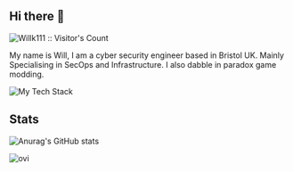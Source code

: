 ## Hi there 👋
<img src="https://profile-counter.glitch.me/{WIllk111}/count.svg" alt="Willk111 :: Visitor's Count" />

My name is Will, I am a cyber security engineer based in Bristol UK. Mainly Specialising in SecOps and Infrastructure. I also dabble in paradox game modding.

![My Tech Stack](https://github-readme-tech-stack.vercel.app/api/cards?lineCount=1&width=670&bg=%230D1117&badge=%23161B22&border=%236c00ff&titleColor=%234500ff&line1=Terraform%2CTerraform%2C9c00ff%3BShell%2CShell%2C00ff22%3BPython%2CPython%2C6c6bff%3BLinux%2CLinux%2C000000%3BAWS%2CAWS%2Cffd200%3BPowershell%2CPowershell%2C6698ff%3B)

## Stats
![Anurag's GitHub stats](https://github-readme-stats.vercel.app/api?username=Willk111&theme=dark&show_icons=true&theme=radical)

<img src="https://github-readme-stats.vercel.app/api/top-langs?username=Willk111&show_icons=true&locale=en&layout=compact&theme=chartreuse-dark" alt="ovi" />

<!--
**Willk111/Willk111** is a ✨ _special_ ✨ repository because its `README.md` (this file) appears on your GitHub profile.

Here are some ideas to get you started:

- 🔭 I’m currently working on ...
- 🌱 I’m currently learning ...
- 👯 I’m looking to collaborate on ...
- 🤔 I’m looking for help with ...
- 💬 Ask me about ...
- 📫 How to reach me: ...
- 😄 Pronouns: ...
- ⚡ Fun fact: ...
-->
